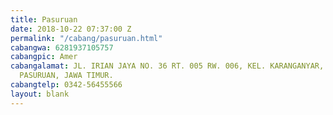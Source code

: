 ```yaml
---
title: Pasuruan
date: 2018-10-22 07:37:00 Z
permalink: "/cabang/pasuruan.html"
cabangwa: 6281937105757
cabangpic: Amer
cabangalamat: JL. IRIAN JAYA NO. 36 RT. 005 RW. 006, KEL. KARANGANYAR, KEC. PANGGUNGREJO,
  PASURUAN, JAWA TIMUR.
cabangtelp: 0342-56455566
layout: blank
---
```


